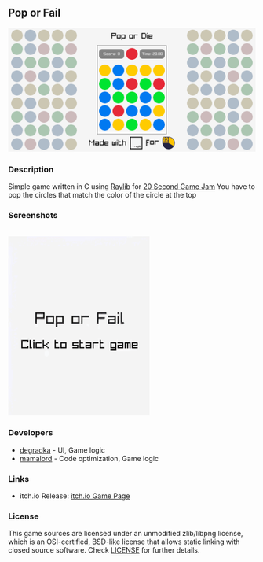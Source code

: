 ## Pop or Fail

![Pop or Fail](readme-images/readme-image000.png "Pop or Fail")

### Description

Simple game written in C using [Raylib](https://raylib.com) for [20 Second Game Jam](https://itch.io/jam/20-second-game-jam)
You have to pop the circles that match the color of the circle at the top

### Screenshots
<br>
<img src="https://github.com/degradka/pop-or-fail/blob/main/readme-images/readme-image001.gif" width="288px">

### Developers

 - [degradka](https://github.com/degradka) - UI, Game logic
 - [mamalord](https://github.com/mamalord) - Code optimization, Game logic

### Links

 - itch.io Release: [itch.io Game Page](https://www.youtube.com/watch?v=dQw4w9WgXcQ)

### License

This game sources are licensed under an unmodified zlib/libpng license, which is an OSI-certified, BSD-like license that allows static linking with closed source software. Check [LICENSE](LICENSE) for further details.
